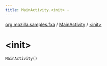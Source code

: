 ```yaml
---
title: MainActivity.<init> - 
---
```


[org.mozilla.samples.fxa](../index.html) / [MainActivity](index.html) / [&lt;init&gt;](./-init-.html)

# &lt;init&gt;

`MainActivity()`